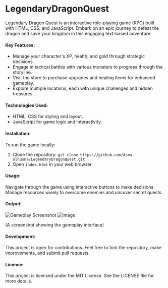 # LegendaryDragonQuest

Legendary Dragon Quest is an interactive role-playing game (RPG) built with HTML, CSS, and JavaScript. Embark on an epic journey to defeat the dragon and save your kingdom in this engaging text-based adventure.

#### Key Features:
- Manage your character's XP, health, and gold through strategic decisions.
- Engage in tactical battles with various monsters to progress through the storyline.
- Visit the store to purchase upgrades and healing items for enhanced gameplay.
- Explore multiple locations, each with unique challenges and hidden treasures.

#### Technologies Used:
- HTML, CSS for styling and layout.
- JavaScript for game logic and interactivity.

#### Installation:
To run the game locally:
1. Clone the repository: `git clone https://github.com/Asma-ulhusna/LegendaryDragonQuest.git`
2. Open `index.html` in your web browser.

#### Usage:
Navigate through the game using interactive buttons to make decisions. Manage resources wisely to overcome enemies and uncover secret quests.

#### Output:
![Gameplay Screenshot](bg.jpeg)
![image](https://github.com/Asma-ulhusna/LegendaryDragonQuest/assets/95922487/e78966ac-f16d-4033-93ba-1fedc84f2693)

(A screenshot showing the gameplay interface)

#### Development:
This project is open for contributions. Feel free to fork the repository, make improvements, and submit pull requests.

#### License:
This project is licensed under the MIT License. See the LICENSE file for more details.
